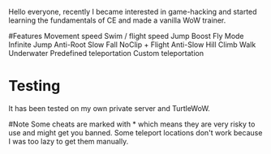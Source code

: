 Hello everyone,
recently I became interested in game-hacking and started learning the fundamentals of CE and made a vanilla WoW trainer.

#Features
Movement speed
Swim / flight speed
Jump Boost
Fly Mode
Infinite Jump
Anti-Root
Slow Fall
NoClip + Flight
Anti-Slow
Hill Climb
Walk Underwater
Predefined teleportation
Custom teleportation

# Testing
It has been tested on my own private server and TurtleWoW.

#Note
Some cheats are marked with * which means they are very risky to use and might get you banned.
Some teleport locations don't work because I was too lazy to get them manually.
